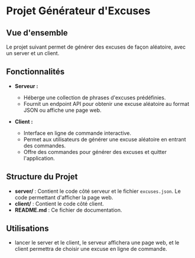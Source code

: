 # Projet Générateur d'Excuses

## Vue d'ensemble

Le projet suivant permet de générer des excuses de façon aléatoire, avec un server et un client.

## Fonctionnalités

- **Serveur :**
  - Héberge une collection de phrases d'excuses prédéfinies.
  - Fournit un endpoint API pour obtenir une excuse aléatoire au format JSON ou affiche une page web.

- **Client :**
  - Interface en ligne de commande interactive.
  - Permet aux utilisateurs de générer une excuse aléatoire en entrant des commandes.
  - Offre des commandes pour générer des excuses et quitter l'application.

## Structure du Projet


- **server/** : Contient le code côté serveur et le fichier `excuses.json`. Le code permettant d'afficher la page web.
- **client/** : Contient le code côté client.
- **README.md** : Ce fichier de documentation.
  
## Utilisations

- lancer le server et le client, le serveur affichera une page web, et le client permettra de choisir une excuse en ligne de commande.
